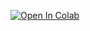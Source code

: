 [![Open In Colab](https://colab.research.google.com/assets/colab-badge.svg)](https://colab.research.google.com/github/denis-laurichesse/momentum_stock_trading/momentum_strategy.ipynb)
